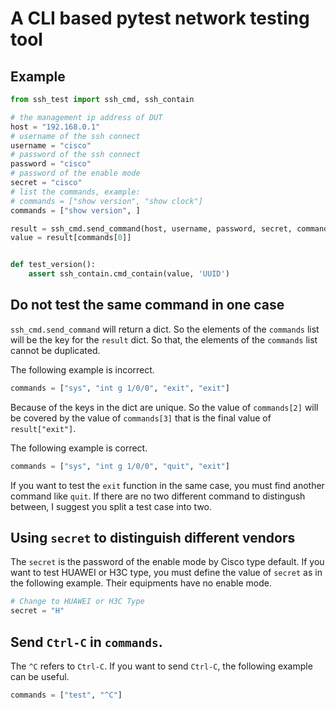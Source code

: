 # A CLI based pytest network testing tool

## Example

```python
from ssh_test import ssh_cmd, ssh_contain

# the management ip address of DUT
host = "192.168.0.1"
# username of the ssh connect
username = "cisco"
# password of the ssh connect
password = "cisco"
# password of the enable mode
secret = "cisco"
# list the commands, example:
# commands = ["show version", "show clock"]
commands = ["show version", ]

result = ssh_cmd.send_command(host, username, password, secret, commands)
value = result[commands[0]]


def test_version():
    assert ssh_contain.cmd_contain(value, 'UUID')

```

## Do not test the same command in one case

`ssh_cmd.send_command` will return a dict. So the elements of  the `commands` list will be the key for the `result` dict. So that, the elements of the `commands` list cannot be duplicated.

The following example is incorrect.

```python
commands = ["sys", "int g 1/0/0", "exit", "exit"]
```

Because of the keys in the dict are unique. So the value of  `commands[2]` will be covered by the value of `commands[3]` that is the final value of  `result["exit"]`.  

The following example is correct.

```python
commands = ["sys", "int g 1/0/0", "quit", "exit"]
```

If you want to test the `exit` function in the same case, you must find another command like `quit`. If there are no two different command to distingush between, I suggest you split a test case into two.

## Using `secret` to distinguish different vendors

The `secret` is the password of the enable mode by Cisco type default. If you want to test HUAWEI or H3C type, you must define the value of `secret` as in the following example. Their equipments have no enable mode.

```python
# Change to HUAWEI or H3C Type
secret = "H"
```

## Send `Ctrl-C` in `commands`.

The `^C` refers to `Ctrl-C`. If you want to send `Ctrl-C`, the following example can be useful.

```python
commands = ["test", "^C"]
```
